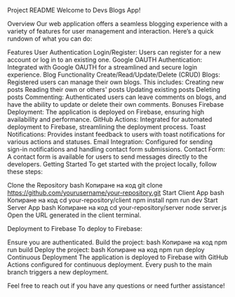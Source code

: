 Project README
Welcome to Devs Blogs App!

Overview
Our web application offers a seamless blogging experience with a variety of features for user management and interaction. Here’s a quick rundown of what you can do:

Features
User Authentication
Login/Register: Users can register for a new account or log in to an existing one.
Google OAUTH Authentication: Integrated with Google OAUTH for a streamlined and secure login experience.
Blog Functionality
Create/Read/Update/Delete (CRUD) Blogs: Registered users can manage their own blogs. This includes:
Creating new posts
Reading their own or others' posts
Updating existing posts
Deleting posts
Commenting: Authenticated users can leave comments on blogs, and have the ability to update or delete their own comments.
Bonuses
Firebase Deployment: The application is deployed on Firebase, ensuring high availability and performance.
GitHub Actions: Integrated for automated deployment to Firebase, streamlining the deployment process.
Toast Notifications: Provides instant feedback to users with toast notifications for various actions and statuses.
Email Integration: Configured for sending sign-in notifications and handling contact form submissions.
Contact Form: A contact form is available for users to send messages directly to the developers.
Getting Started
To get started with the project locally, follow these steps:

Clone the Repository
bash
Копиране на код
git clone https://github.com/yourusername/your-repository.git
Start Client App
bash
Копиране на код
cd your-repository/client
npm install
npm run dev
Start Server App
bash
Копиране на код
cd your-repository/server
node server.js
Open the URL generated in the client terminal.

Deployment to Firebase
To deploy to Firebase:

Ensure you are authenticated.
Build the project:
bash
Копиране на код
npm run build
Deploy the project:
bash
Копиране на код
npm run deploy
Continuous Deployment
The application is deployed to Firebase with GitHub Actions configured for continuous deployment. Every push to the main branch triggers a new deployment.

Feel free to reach out if you have any questions or need further assistance!
